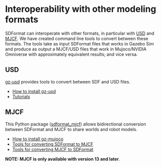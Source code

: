 # Interoperability with other modeling formats

SDFormat can interoperate with other formats, in particular with [USD](https://graphics.pixar.com/usd/release/index.html)
and [MJCF](https://mujoco.readthedocs.io/en/latest/modeling.html).
We have created command line tools to convert between these formats.
The tools take as input SDFormat files that works in Gazebo Sim and produce as output a MJCF/USD files
that work in Mujoco/NVIDIA Omniverse with approximately equivalent results; and vice versa.

## USD

[gz-usd](https://github.com/gazebosim/gz-usd) provides tools to convert between SDF and USD files.

 - [How to install gz-usd](https://github.com/gazebosim/gz-usd/tree/ahcorde/update/readme#requirements)
 - [Tutorials](https://github.com/gazebosim/gz-usd/blob/ahcorde/update/readme/tutorials/convert_sdf_to_usd.md)

## MJCF

This Python package ([sdformat_mjcf](https://github.com/gazebosim/sdformat_mjcf/)) allows bidirectional
conversion between SDFormat and MJCF to share worlds and robot models.

 - [How to install gz-mujoco](https://github.com/gazebosim/gz-mujoco/sdformat_mjcf#install-sdformat-mjcf)
 - [Tools for converting SDFormat to MJCF](https://github.com/gazebosim/gz-mujoco/sdformat_mjcf#tools-for-converting-sdformat-to-mjcf)
 - [Tools for converting MJCF to SDFormat](https://github.com/gazebosim/gz-mujoco/sdformat_mjcf#tools-for-converting-mjcf-to-sdformat)

**NOTE: MJCF is only available with version 13 and later**.
